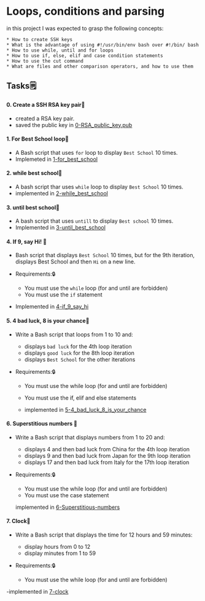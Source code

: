 # Loops, conditions and parsing
  in this project I was expected to grasp the following concepts:

    * How to create SSH keys
    * What is the advantage of using #!/usr/bin/env bash over #!/bin/ bash
    * How to use while, until and for loops
    * How to use if, else, elif and case condition statements
    * How to use the cut command
    * What are files and other comparison operators, and how to use them

## Tasks🗒️
#### 0. Create a SSH RSA key pair🚀
- created a RSA key pair.
- saved the public key in [0-RSA_public_key.pub](./0-RSA_public_key.pub)

#### 1. For Best School loop🚀
- A Bash script that uses `for` loop to display `Best School` 10 times.
- Implemeted in [1-for_best_school](./1-for_best_school)

#### 2. while best school🚀
- A bash script thar uses `while` loop to display `Best School` 10 times.
- implemented in [2-while_best_school](./2-while_best_school)

#### 3. until best school🚀
- A bash script that uses `untill` to display `Best school` 10 times.
- Implemented in [3-until_best_school](./3-until_best_school)

#### 4. If 9, say Hi! 🚀
- Bash script that displays `Best School` 10 times, but for the 9th iteration, 
  displays Best School and then `Hi` on a new line.

- Requirements:🔒 
  - You must use the `while` loop (for and until are forbidden)
  - You must use the `if` statement

- Implemented in [4-if_9_say_hi](./4-if_9_say_hi)

#### 5. 4 bad luck, 8 is your chance🚀
- Write a Bash script that loops from 1 to 10 and:
  - displays `bad luck` for the 4th loop iteration
  - displays `good luck` for the 8th loop iteration
  - displays `Best School` for the other iterations

- Requirements:🔒 
  - You must use the while loop (for and until are forbidden)
  - You must use the if, elif and else statements

  - implemented in [5-4_bad_luck_8_is_your_chance](./5-4_bad_luck_8_is_your_chance)

#### 6. Superstitious numbers 🚀
- Write a Bash script that displays numbers from 1 to 20 and:
  - displays 4 and then bad luck from China for the 4th loop iteration
  - displays 9 and then bad luck from Japan for the 9th loop iteration
  - displays 17 and then bad luck from Italy for the 17th loop iteration

- Requirements:🔒
  - You must use the while loop (for and until are forbidden)
  - You must use the case statement

  implemented in [6-Superstitious-numbers](./6-superstitious_numbers)

#### 7. Clock🚀
- Write a Bash script that displays the time for 12 hours and 59 minutes:
  - display hours from 0 to 12
  - display minutes from 1 to 59

- Requirements:🔒
  - You must use the while loop (for and until are forbidden)

-implemented in [7-clock](./7-clock)
